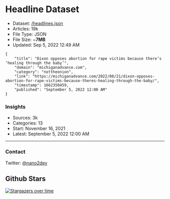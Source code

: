 # Headline Dataset

- Dataset: [/headlines.json](https://raw.githubusercontent.com/fwd/news/master/headlines.json) 
- Articles: 19k
- File Type: JSON
- File Size: ~**7MB**
- Updated: Sep 5, 2022 12:49 AM

```
{
    "title": "Dixon opposes abortion for rape victims because there’s ‘healing through the baby’",
    "domain": "michiganadvance.com",
    "category": "nottheonion",
    "link": "https://michiganadvance.com/2022/08/21/dixon-opposes-abortion-for-rape-victims-because-theres-healing-through-the-baby/",
    "timestamp": 1662350459,
    "published": "September 5, 2022 12:00 AM"
}
```

### Insights

- Sources: 3k
- Categories: 13
- Start: November 16, 2021
- Latest: September 5, 2022 12:00 AM

---

### Contact 

Twitter: [@nano2dev](https://twitter.com/nano2dev)

## Github Stars

[![Stargazers over time](https://starchart.cc/fwd/news.svg)](https://starchart.cc/fwd/news)
